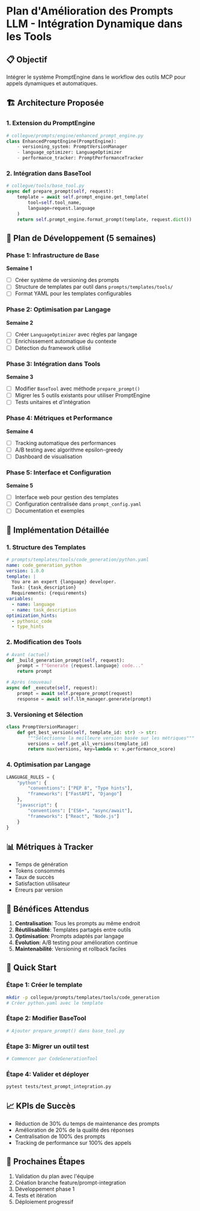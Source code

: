 # Plan d'Amélioration des Prompts LLM - Intégration Dynamique dans les Tools

## 📋 Objectif
Intégrer le système PromptEngine dans le workflow des outils MCP pour appels dynamiques et automatiques.

## 🏗️ Architecture Proposée

### 1. Extension du PromptEngine
```python
# collegue/prompts/engine/enhanced_prompt_engine.py
class EnhancedPromptEngine(PromptEngine):
    - versioning_system: PromptVersionManager
    - language_optimizer: LanguageOptimizer  
    - performance_tracker: PromptPerformanceTracker
```

### 2. Intégration dans BaseTool
```python
# collegue/tools/base_tool.py
async def prepare_prompt(self, request):
    template = await self.prompt_engine.get_template(
        tool=self.tool_name,
        language=request.language
    )
    return self.prompt_engine.format_prompt(template, request.dict())
```

## 📝 Plan de Développement (5 semaines)

### Phase 1: Infrastructure de Base
**Semaine 1**
- [ ] Créer système de versioning des prompts
- [ ] Structure de templates par outil dans `prompts/templates/tools/`
- [ ] Format YAML pour les templates configurables

### Phase 2: Optimisation par Langage  
**Semaine 2**
- [ ] Créer `LanguageOptimizer` avec règles par langage
- [ ] Enrichissement automatique du contexte
- [ ] Détection du framework utilisé

### Phase 3: Intégration dans Tools
**Semaine 3**
- [ ] Modifier `BaseTool` avec méthode `prepare_prompt()`
- [ ] Migrer les 5 outils existants pour utiliser PromptEngine
- [ ] Tests unitaires et d'intégration

### Phase 4: Métriques et Performance
**Semaine 4**
- [ ] Tracking automatique des performances
- [ ] A/B testing avec algorithme epsilon-greedy
- [ ] Dashboard de visualisation

### Phase 5: Interface et Configuration
**Semaine 5**
- [ ] Interface web pour gestion des templates
- [ ] Configuration centralisée dans `prompt_config.yaml`
- [ ] Documentation et exemples

## 🔧 Implémentation Détaillée

### 1. Structure des Templates
```yaml
# prompts/templates/tools/code_generation/python.yaml
name: code_generation_python
version: 1.0.0
template: |
  You are an expert {language} developer.
  Task: {task_description}
  Requirements: {requirements}
variables:
  - name: language
  - name: task_description
optimization_hints:
  - pythonic_code
  - type_hints
```

### 2. Modification des Tools
```python
# Avant (actuel)
def _build_generation_prompt(self, request):
    prompt = f"Generate {request.language} code..."
    return prompt

# Après (nouveau)
async def _execute(self, request):
    prompt = await self.prepare_prompt(request)
    response = await self.llm_manager.generate(prompt)
```

### 3. Versioning et Sélection
```python
class PromptVersionManager:
    def get_best_version(self, template_id: str) -> str:
        """Sélectionne la meilleure version basée sur les métriques"""
        versions = self.get_all_versions(template_id)
        return max(versions, key=lambda v: v.performance_score)
```

### 4. Optimisation par Langage
```python
LANGUAGE_RULES = {
    "python": {
        "conventions": ["PEP 8", "Type hints"],
        "frameworks": ["FastAPI", "Django"]
    },
    "javascript": {
        "conventions": ["ES6+", "async/await"],
        "frameworks": ["React", "Node.js"]
    }
}
```

## 📊 Métriques à Tracker
- Temps de génération
- Tokens consommés  
- Taux de succès
- Satisfaction utilisateur
- Erreurs par version

## 🎯 Bénéfices Attendus
1. **Centralisation**: Tous les prompts au même endroit
2. **Réutilisabilité**: Templates partagés entre outils
3. **Optimisation**: Prompts adaptés par langage
4. **Évolution**: A/B testing pour amélioration continue
5. **Maintenabilité**: Versioning et rollback faciles

## 🚀 Quick Start

### Étape 1: Créer le template
```bash
mkdir -p collegue/prompts/templates/tools/code_generation
# Créer python.yaml avec le template
```

### Étape 2: Modifier BaseTool
```python
# Ajouter prepare_prompt() dans base_tool.py
```

### Étape 3: Migrer un outil test
```python
# Commencer par CodeGenerationTool
```

### Étape 4: Valider et déployer
```bash
pytest tests/test_prompt_integration.py
```

## 📈 KPIs de Succès
- Réduction de 30% du temps de maintenance des prompts
- Amélioration de 20% de la qualité des réponses
- Centralisation de 100% des prompts
- Tracking de performance sur 100% des appels

## 🔄 Prochaines Étapes
1. Validation du plan avec l'équipe
2. Création branche feature/prompt-integration
3. Développement phase 1
4. Tests et itération
5. Déploiement progressif
